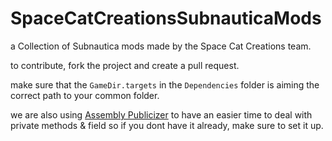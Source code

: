 # SpaceCatCreationsSubnauticaMods
a Collection of Subnautica mods made by the Space Cat Creations team.

to contribute, fork the project and create a pull request.  
  
make sure that the `GameDir.targets` in the `Dependencies` folder is aiming the correct path to your common folder.  

we are also using [Assembly Publicizer](https://discord.com/channels/324207629784186882/324207629784186882/787976518692634624) to have an easier time to deal with private methods & field so if you dont have it already, make sure to set it up.  
